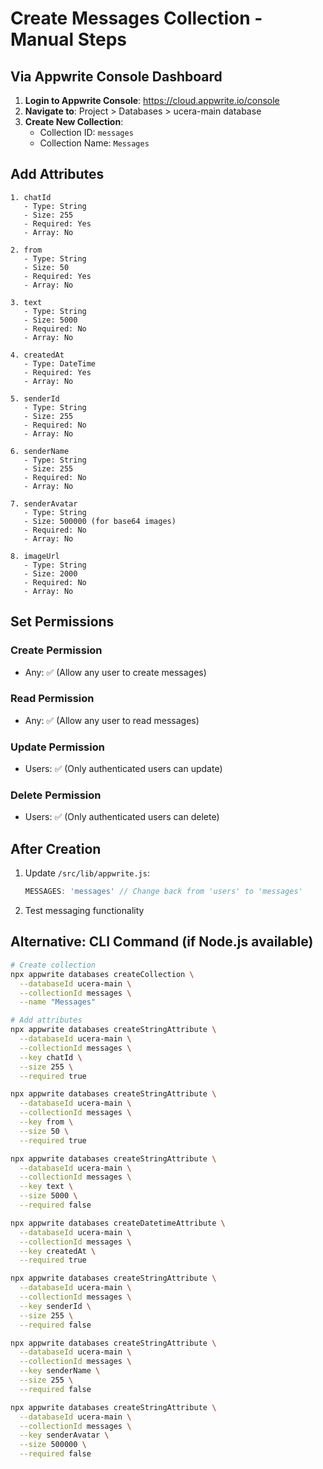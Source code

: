 # Create Messages Collection - Manual Steps

## Via Appwrite Console Dashboard

1. **Login to Appwrite Console**: https://cloud.appwrite.io/console
2. **Navigate to**: Project > Databases > ucera-main database
3. **Create New Collection**:
   - Collection ID: `messages`
   - Collection Name: `Messages`

## Add Attributes

```
1. chatId
   - Type: String
   - Size: 255
   - Required: Yes
   - Array: No

2. from  
   - Type: String
   - Size: 50
   - Required: Yes
   - Array: No

3. text
   - Type: String  
   - Size: 5000
   - Required: No
   - Array: No

4. createdAt
   - Type: DateTime
   - Required: Yes
   - Array: No

5. senderId
   - Type: String
   - Size: 255  
   - Required: No
   - Array: No

6. senderName
   - Type: String
   - Size: 255
   - Required: No
   - Array: No

7. senderAvatar
   - Type: String
   - Size: 500000 (for base64 images)
   - Required: No
   - Array: No

8. imageUrl
   - Type: String
   - Size: 2000
   - Required: No
   - Array: No
```

## Set Permissions

### Create Permission
- Any: ✅ (Allow any user to create messages)

### Read Permission  
- Any: ✅ (Allow any user to read messages)

### Update Permission
- Users: ✅ (Only authenticated users can update)

### Delete Permission
- Users: ✅ (Only authenticated users can delete)

## After Creation

1. Update `/src/lib/appwrite.js`:
   ```javascript
   MESSAGES: 'messages' // Change back from 'users' to 'messages'
   ```

2. Test messaging functionality

## Alternative: CLI Command (if Node.js available)

```bash
# Create collection
npx appwrite databases createCollection \
  --databaseId ucera-main \
  --collectionId messages \
  --name "Messages"

# Add attributes
npx appwrite databases createStringAttribute \
  --databaseId ucera-main \
  --collectionId messages \
  --key chatId \
  --size 255 \
  --required true

npx appwrite databases createStringAttribute \
  --databaseId ucera-main \
  --collectionId messages \
  --key from \
  --size 50 \
  --required true

npx appwrite databases createStringAttribute \
  --databaseId ucera-main \
  --collectionId messages \
  --key text \
  --size 5000 \
  --required false

npx appwrite databases createDatetimeAttribute \
  --databaseId ucera-main \
  --collectionId messages \
  --key createdAt \
  --required true

npx appwrite databases createStringAttribute \
  --databaseId ucera-main \
  --collectionId messages \
  --key senderId \
  --size 255 \
  --required false

npx appwrite databases createStringAttribute \
  --databaseId ucera-main \
  --collectionId messages \
  --key senderName \
  --size 255 \
  --required false

npx appwrite databases createStringAttribute \
  --databaseId ucera-main \
  --collectionId messages \
  --key senderAvatar \
  --size 500000 \
  --required false
```
